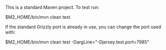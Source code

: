 This is a standard Maven project. To test run:

$M2_HOME/bin/mvn clean test

If the standard Grizzly port is already in use, you can change the port used with:

$M2_HOME/bin/mvn clean test -DargLine="-Djersey.test.port=7985"
